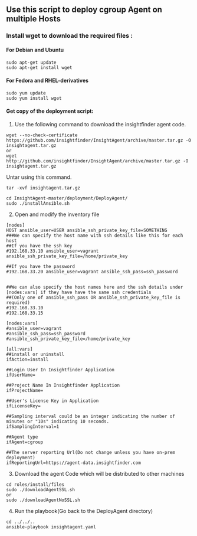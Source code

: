 ## Use this script to deploy cgroup Agent on multiple Hosts

### Install wget to download the required files :
#### For Debian and Ubuntu
```
sudo apt-get update
sudo apt-get install wget
```
#### For Fedora and RHEL-derivatives
```
sudo yum update
sudo yum install wget
```


#### Get copy of the deployment script:
1) Use the following command to download the insightfinder agent code.
```
wget --no-check-certificate https://github.com/insightfinder/InsightAgent/archive/master.tar.gz -O insightagent.tar.gz
or
wget http://github.com/insightfinder/InsightAgent/archive/master.tar.gz -O insightagent.tar.gz
```
Untar using this command.
```
tar -xvf insightagent.tar.gz
```
```
cd InsightAgent-master/deployment/DeployAgent/
sudo ./installAnsible.sh
```
2) Open and modify the inventory file

```
[nodes]
HOST ansible_user=USER ansible_ssh_private_key_file=SOMETHING
###We can specify the host name with ssh details like this for each host
##If you have the ssh key
#192.168.33.10 ansible_user=vagrant ansible_ssh_private_key_file=/home/private_key

##If you have the password
#192.168.33.20 ansible_user=vagrant ansible_ssh_pass=ssh_password


##We can also specify the host names here and the ssh details under [nodes:vars] if they have have the same ssh credentials
##(Only one of ansible_ssh_pass OR ansible_ssh_private_key_file is required)
#192.168.33.10
#192.168.33.15

[nodes:vars]
#ansible_user=vagrant
#ansible_ssh_pass=ssh_password
#ansible_ssh_private_key_file=/home/private_key

[all:vars]
##install or uninstall
ifAction=install

##Login User In Insightfinder Application
ifUserName=

##Project Name In Insightfinder Application
ifProjectName=

##User's License Key in Application
ifLicenseKey=

##Sampling interval could be an integer indicating the number of minutes or "10s" indicating 10 seconds.
ifSamplingInterval=1 

##Agent type
ifAgent=cgroup

##The server reporting Url(Do not change unless you have on-prem deployment)
ifReportingUrl=https://agent-data.insightfinder.com
```
3) Download the agent Code which will be distributed to other machines
```
cd roles/install/files
sudo ./downloadAgentSSL.sh
or
sudo ./downloadAgentNoSSL.sh
```
4) Run the playbook(Go back to the DeployAgent directory)
```
cd ../../..
ansible-playbook insightagent.yaml
```
